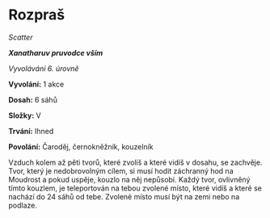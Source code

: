 # Rozpraš

*Scatter*

***Xanatharuv pruvodce vším***

*Vyvolávání 6. úrovně*

**Vyvolání:** 1 akce

**Dosah:** 6 sáhů

**Složky:** V

**Trvání:** Ihned

**Povolání:** Čaroděj, černokněžník, kouzelník

Vzduch kolem až pěti tvorů, které zvolíš a které vidíš v dosahu, se zachvěje. Tvor, který je nedobrovolným cílem, si musí hodit záchranný hod na Moudrost a pokud uspěje, kouzlo na něj nepůsobí. Každý tvor, ovlivněný tímto kouzlem, je teleportován na tebou zvolené místo, které vidíš a které se nachází do 24 sáhů od tebe. Zvolené místo musí být na zemi nebo na podlaze.